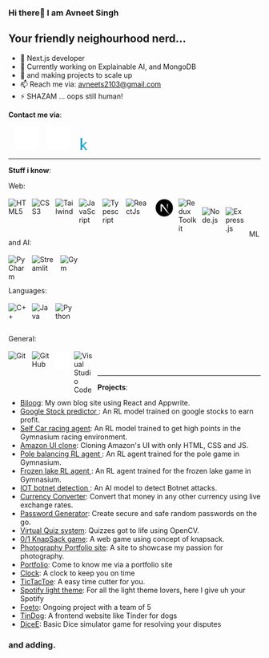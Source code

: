 ### Hi there👋 I am Avneet Singh
## Your friendly neighourhood nerd...

- 🧐 Next.js developer
- 🔭 Currently working on Explainable AI, and MongoDB
- 🌱 and making projects to scale up
- 📫 Reach me via: avneets2103@gmail.com
- ⚡ SHAZAM ... oops still human! 

**Contact me via**: 

&nbsp;&nbsp;
[![website](./img/linkedin-dark.svg)](https://www.linkedin.com/in/avneets2103/)
&nbsp;&nbsp;
[![website](./img/instagram-dark.svg)](https://www.instagram.com/avneet_singh_2103/?next=%2F)
&nbsp;&nbsp;
[![website](./img/kaggle)](https://www.kaggle.com/avneets2103)
<br>

<hr/>

**Stuff i know**:

Web:
<br/><br/>
<img align="left" alt="HTML5" width="37px" src="https://cdn.jsdelivr.net/gh/devicons/devicon/icons/html5/html5-original.svg" style="padding-right:10px;" />&nbsp;&nbsp;
<img align="left" alt="CSS3" width="37px" src="https://cdn.jsdelivr.net/gh/devicons/devicon/icons/css3/css3-original.svg" style="padding-right:10px;" />&nbsp;&nbsp;
<img align="left" alt="Tailwind" width="37px" src="https://github.com/avneets2103/avneets2103/assets/93909103/f7a5a77c-b7e3-44f0-9fd3-3ab09dda7de1" style="padding-right:10px;" />&nbsp;&nbsp;
<img align="left" alt="JavaScript" width="37px" src="https://cdn.jsdelivr.net/gh/devicons/devicon/icons/javascript/javascript-original.svg" style="padding-right:10px;" />&nbsp;&nbsp;
<img align="left" alt="Typescript" width="37px" src="https://github.com/avneets2103/avneets2103/assets/93909103/642058b0-a12c-4aba-af5f-82a8c06c07ae" style="padding-right:10px;" />&nbsp;&nbsp;
<img align='left' alt='ReactJs' width='48px' src='https://github.com/avneets2103/avneets2103/assets/93909103/2cbb2fbb-2255-4333-b289-b474cb67ffdb' style="padding-right:10px;" />&nbsp;&nbsp;
<img align="left" alt="Next.js" width="37px" src="https://github.com/avneets2103/avneets2103/blob/main/img/Next.png" style="padding-right:10px;" />&nbsp;&nbsp;
<img align='left' alt='Redux Toolkit' width='37px' src='https://github.com/avneets2103/avneets2103/assets/93909103/54f03d5a-29e2-4171-a074-440b1135f392' style="padding-right:10px;" />&nbsp;&nbsp;
<img align="left" alt="Node.js" width="37px" src="https://cdn.jsdelivr.net/gh/devicons/devicon/icons/nodejs/nodejs-original.svg" style="padding-right:10px;" />&nbsp;&nbsp;
<img align="left" alt="Express.js" width="37px" src="https://github.com/avneets2103/avneets2103/assets/93909103/1ef7af28-2ab2-4947-9a1b-54be5ab4f60d" style="padding-right:10px;" />&nbsp;&nbsp;



<br />

ML and AI:
<br/><br/>
<img align="left" alt="PyCharm" width="37px" src="https://github.com/avneets2103/avneets2103/assets/93909103/4d734524-3eec-4007-87c3-fb6f802c58da" style="padding-right:10px;" />&nbsp;&nbsp;
<img align="left" alt="Streamlit" width="47px" src="https://github.com/avneets2103/avneets2103/assets/93909103/418f4c0e-655b-4b73-bfe3-faa46e1c599a" style="padding-right:10px;" />&nbsp;&nbsp;
<img align="left" alt="Gym" width="37px" src="https://github.com/avneets2103/avneets2103/assets/93909103/9ea2bf48-7715-4f8d-b158-7f60b9e73b98" style="padding-right:10px;" />&nbsp;&nbsp;

<br />

Languages: <br /><br />
<img align="left" alt="C++" width="37px" src="https://github.com/avneets2103/avneets2103/assets/93909103/0b40fa0b-3bb7-4ebe-bf5e-4fe41d90a6a5" style="padding-right:10px;" />&nbsp;&nbsp;
<img align="left" alt="Java" width="37px" src="https://github.com/avneets2103/avneets2103/assets/93909103/6081d9fc-5df9-4d17-8b62-bed6b8c90112" style="padding-right:10px;" />&nbsp;&nbsp;
<img align="left" alt="Python" width="37px" src="https://github.com/avneets2103/avneets2103/assets/93909103/ff159005-9c15-4365-80e2-cd7318a01dd2" style="padding-right:10px;" />&nbsp;&nbsp;


<br />

General: <br /><br />
<img align="left" alt="Git" width="37px" src="https://cdn.jsdelivr.net/gh/devicons/devicon/icons/git/git-original.svg" style="padding-right:10px;" />&nbsp;&nbsp;
<img align="left" alt="GitHub" width="37px" src="https://user-images.githubusercontent.com/3369400/139447912-e0f43f33-6d9f-45f8-be46-2df5bbc91289.png" style="padding-right:10px;" />&nbsp;&nbsp;
<img align="left" alt="Terminal" width="37px" src="./img/terminal-dark.svg" />&nbsp;&nbsp;
<img align="left" alt="Visual Studio Code" width="37px" src="https://cdn.jsdelivr.net/gh/devicons/devicon/icons/vscode/vscode-original.svg" style="padding-right:10px;" />&nbsp;&nbsp;
<br /><br/>
<hr/>

**Projects**:

- [Biloog](https://github.com/avneets2103/BlogSite): My own blog site using React and Appwrite.
- [Google Stock predictor ](https://github.com/avneets2103/RL-stock-predictor): An RL model trained on google stocks to earn profit.
- [Self Car racing agent](https://github.com/avneets2103/Car-racing-RL): An RL model trained to get high points in the Gymnasium racing environment.
- [Amazon UI clone](https://avneets2103.github.io/Amazon-clone/): Cloning Amazon's UI with only HTML, CSS and JS.
- [Pole balancing RL agent ](https://github.com/avneets2103/Pole-game-RL): An RL agent trained for the pole game in Gymnasium.
- [Frozen lake RL agent ](https://github.com/avneets2103/Frozen-lake-Gym-Game): An RL agent trained for the frozen lake game in Gymnasium.
- [IOT botnet detection ](https://github.com/avneets2103/IOT-botnet-frontend): An AI model to detect Botnet attacks.
- [Currency Converter](https://github.com/avneets2103/Currency-Converter): Convert that money in any other currency using live exchange rates.
- [Password Generator](https://github.com/avneets2103/Password-Generator): Create secure and safe random passwords on the go.
- [Virtual Quiz system](https://github.com/avneets2103/Virtual-Quiz): Quizzes got to life using OpenCV.
- [0/1 KnapSack game](https://github.com/avneets2103/0-1-KnapSack): A web game using concept of knapsack.
- [Photography Portfolio site](https://github.com/avneets2103/Photography-portfolio): A site to showcase my passion for photography.
- [Portfolio](https://github.com/avneets2103/Portfolio): Come to know me via a portfolio site 
- [Clock](https://github.com/avneets2103/Clocks): A clock to keep you on time
- [TicTacToe](https://github.com/avneets2103/Tic-Tac-Toe): A easy time cutter for you.
- [Spotify light theme](https://github.com/avneets2103/spotify-light-theme): For all the light theme lovers, here I give uh your Spotify
- [Foeto](https://github.com/avneets2103/Feoto): Ongoing project with a team of 5 
- [TinDog](https://github.com/avneets2103/TinDog): A frontend website like Tinder for dogs
- [DiceE](https://github.com/avneets2103/DiceE): Basic Dice simulator game for resolving your disputes
### and adding.
